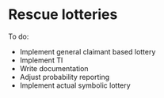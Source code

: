 # Rescue lotteries

To do:
 - Implement general claimant based lottery
 - Implement TI
 - Write documentation
 - Adjust probability reporting
 - Implement actual symbolic lottery
